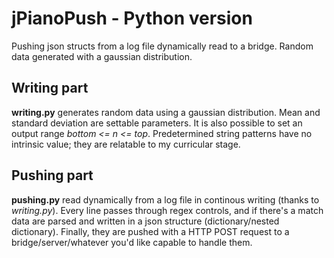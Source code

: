 # jPianoPush - Python version

Pushing json structs from a log file dynamically read to a bridge. Random data generated with a gaussian distribution.

## Writing part
**writing.py** generates random data using a gaussian distribution. Mean and standard deviation are settable parameters. It is also possible to set an output range _bottom <= n <= top_. 
Predetermined string patterns have no intrinsic value; they are relatable to my curricular stage.

## Pushing part
**pushing.py** read dynamically from a log file in continous writing (thanks to _writing.py_). Every line passes through regex controls, and if there's a match data are parsed and written in a json structure (dictionary/nested dictionary). Finally, they are pushed with a HTTP POST request to a bridge/server/whatever you'd like capable to handle them.
